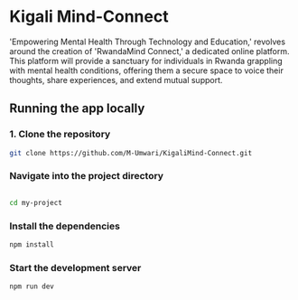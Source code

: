 # Kigali Mind-Connect

'Empowering Mental Health Through Technology and Education,' revolves around the creation of 'RwandaMind Connect,' a dedicated online platform. This platform will provide a sanctuary for individuals in Rwanda grappling with mental health conditions, offering them a secure space to voice their thoughts, share experiences, and extend mutual support.

## Running the app locally

### 1. Clone the repository

```bash
git clone https://github.com/M-Umwari/KigaliMind-Connect.git
```

### Navigate into the project directory

```bash

cd my-project
```

### Install the dependencies

```bash
npm install
```

### Start the development server

```bash
npm run dev
```
